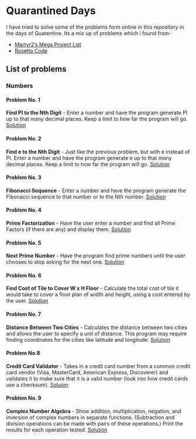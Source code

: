 # Quarantined Days
I have tried to solve some of the problems form online in this repository in the days of Quarentine.
Its a mix up of problems which i found from-
* [Martyr2’s Mega Project List](https://www.dreamincode.net/forums/topic/78802-martyr2s-mega-project-ideas-list/)
* [Rosetta Code](http://rosettacode.org/wiki/Rosetta_Code)

## List of problems
### Numbers
#### Problem No. 1
**Find PI to the Nth Digit** - Enter a number and have the program generate PI up to that many decimal places. Keep a limit to how far the program will go.
[Solution](https://github.com/sajjadm624/Quarantined-Days-Problem-Solving/blob/master/Number/getting%20the%20value%20of%20pi%20to%20nth%20digit.py)

#### Problem No. 2
**Find e to the Nth Digit** - Just like the previous problem, but with e instead of PI. Enter a number and have the program generate e up to that many decimal places. Keep a limit to how far the program will go.
[Solution](https://github.com/sajjadm624/Quarantined-Days-Problem-Solving/blob/master/Number/getting%20the%20value%20of%20e%20to%20nth%20digit.py)

#### Problem No. 3
**Fibonacci Sequence** - Enter a number and have the program generate the Fibonacci sequence to that number or to the Nth number.
[Solution](https://github.com/sajjadm624/Quarantined-Days-Problem-Solving/blob/master/Number/fibonacci%20sequence.py)

#### Problem No. 4
**Prime Factorization** - Have the user enter a number and find all Prime Factors (if there are any) and display them.
[Solution](https://github.com/sajjadm624/Quarantined-Days-Problem-Solving/blob/master/Number/Prime%20Factorization.py)

#### Problem No. 5
**Next Prime Number** - Have the program find prime numbers until the user chooses to stop asking for the next one.
[Solution](https://github.com/sajjadm624/Quarantined-Days-Problem-Solving/blob/master/Number/Next%20Prime%20Number.py)

#### Problem No. 6
**Find Cost of Tile to Cover W x H Floor** - Calculate the total cost of tile it would take to cover a floor plan of width and height, using a cost entered by the user.
[Solution](https://github.com/sajjadm624/Quarantined-Days-Problem-Solving/blob/master/Number/Find%20Cost%20of%20Tile.py)

#### Problem No. 7
**Distance Between Two Cities** - Calculates the distance between two cities and allows the user to specify a unit of distance. This program may require finding coordinates for the cities like latitude and longitude.
[Solution](https://github.com/sajjadm624/Quarantined-Days-Problem-Solving/blob/master/Number/Distance%20Between%20Two%20Cities.py)

#### Problem No.8
**Credit Card Validator** - Takes in a credit card number from a common credit card vendor (Visa, MasterCard, American Express, Discoverer) and validates it to make sure that it is a valid number (look into how credit cards use a checksum).
[Soluion](https://github.com/sajjadm624/Quarantined-Days-Problem-Solving/blob/master/Number/Credit%20Card%20Validator.py)

#### Problem No. 9
**Complex Number Algebra** - Show addition, multiplication, negation, and inversion of complex numbers in separate functions. (Subtraction and division operations can be made with pairs of these operations.) Print the results for each operation tested.
[Solution](https://github.com/sajjadm624/Quarantined-Days-Problem-Solving/blob/master/Number/Complex%20Number%20Algebra.py)